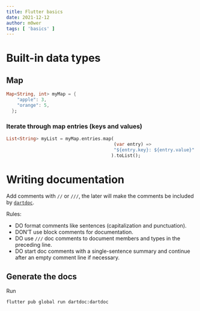 ```yaml
---
title: Flutter basics
date: 2021-12-12
author: m0wer
tags: [ 'basics' ]
---
```


# Built-in data types

## Map

```dart
Map<String, int> myMap = {
    "apple": 3,
    "orange": 5,
  };
```

### Iterate through map entries (keys and values)

```dart
List<String> myList = myMap.entries.map(
                                        (var entry) =>
                                        "${entry.key}: ${entry.value}"
                                       ).toList();
```

# Writing documentation

Add comments with `//` or `///`, the later will make the comments be
included by [`dartdoc`](https://github.com/dart-lang/dartdoc).

Rules:

* DO format comments like sentences (capitalization and punctuation).
* DON’T use block comments for documentation.
* DO use `///` doc comments to document members and types in the preceding
  line.
* DO start doc comments with a single-sentence summary and continue after
  an empty comment line if necessary.

## Generate the docs

Run

```bash
flutter pub global run dartdoc:dartdoc
```
